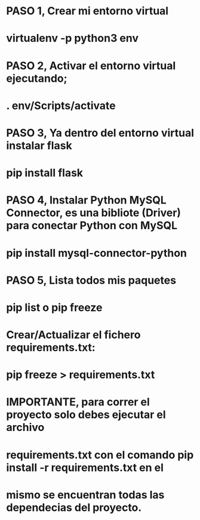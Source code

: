 # PASO 1, Crear mi entorno virtual
#  virtualenv -p python3 env

# PASO 2, Activar el entorno virtual ejecutando;
#  . env/Scripts/activate  
 
# PASO 3, Ya dentro del entorno virtual instalar flask
#  pip install flask

# PASO 4, Instalar Python MySQL Connector, es una bibliote (Driver) para conectar Python con MySQL
# pip install mysql-connector-python

# PASO 5, Lista todos mis paquetes
# pip list  o pip freeze

# Crear/Actualizar el fichero requirements.txt:
# pip freeze > requirements.txt

# IMPORTANTE, para correr el proyecto solo debes ejecutar el archivo
# requirements.txt con el comando pip install -r requirements.txt en el 
# mismo se encuentran todas las dependecias del proyecto.
 


